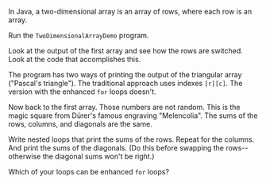 In Java, a two-dimensional array is an array of rows, where each row is an array. 

Run the `TwoDimensionalArrayDemo` program. 

Look at the output of the first array and see how the rows are switched. Look at the code that accomplishes this.

The program has two ways of printing the output of the triangular array ("Pascal's triangle"). The traditional approach uses indexes `[r][c]`. The version with the enhanced `for` loops doesn't. 

Now back to the first array. Those numbers are not random. This is the magic square from Dürer's famous engraving "Melencolia". The sums of the rows, columns, and diagonals are the same. 

Write nested loops that print the sums of the rows. Repeat for the columns. And print the sums of the diagonals. (Do this before swapping the rows--otherwise the diagonal sums won't be right.) 

Which of your loops can be enhanced `for` loops?